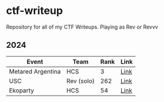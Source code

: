 # ctf-writeup
Repository for all of my CTF Writeups. Playing as Rev or Revvv 

## 2024

| Event              | Team     | Rank | Link                          |
|--------------------|----------|------|-------------------------------|
| Metared Argentina  |HCS       |3     |[Link](2024/Metared-Argentina) |
| USC                |Rev (solo)|262   |[Link](2024/USC)               |
| Ekoparty           |HCS       |54    |[Link](2024/Ekoparty)          |